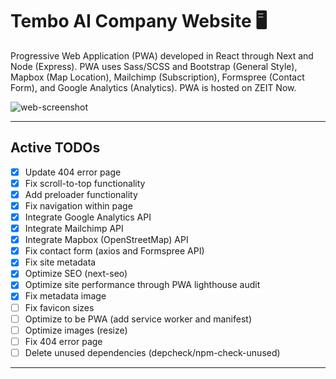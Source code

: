# Tembo AI Company Website :desktop_computer:

Progressive Web Application (PWA) developed in React through Next and Node (Express). PWA uses Sass/SCSS and Bootstrap (General Style), Mapbox (Map Location), Mailchimp (Subscription), Formspree (Contact Form), and Google Analytics (Analytics). PWA is hosted on ZEIT Now.

![web-screenshot](https://user-images.githubusercontent.com/50670255/77236103-9f951900-6b91-11ea-99b0-ca78041f0049.png)

---

## Active TODOs

- [x] Update 404 error page
- [x] Fix scroll-to-top functionality
- [x] Add preloader functionality
- [x] Fix navigation within page
- [x] Integrate Google Analytics API
- [x] Integrate Mailchimp API
- [x] Integrate Mapbox (OpenStreetMap) API
- [x] Fix contact form (axios and Formspree API)
- [x] Fix site metadata
- [x] Optimize SEO (next-seo)
- [x] Optimize site performance through PWA lighthouse audit
- [x] Fix metadata image
- [ ] Fix favicon sizes
- [ ] Optimize to be PWA (add service worker and manifest)
- [ ] Optimize images (resize)
- [ ] Fix 404 error page
- [ ] Delete unused dependencies (depcheck/npm-check-unused)

---
